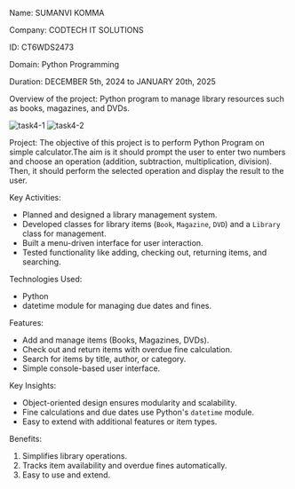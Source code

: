 Name: SUMANVI KOMMA

Company: CODTECH IT SOLUTIONS

ID: CT6WDS2473

Domain: Python Programming

Duration: DECEMBER 5th, 2024 to JANUARY 20th, 2025





Overview of the project: Python program to manage library resources such as books, magazines, and DVDs.

![task4-1](https://github.com/user-attachments/assets/9d4b7ddc-6d32-4060-8233-8fd1db05c2bf)
![task4-2](https://github.com/user-attachments/assets/2967ffb4-3b2d-47c8-ad92-473260fad664)



Project: 
The objective of this project is to perform Python Program on simple calculator.The aim is it should prompt the user to enter two numbers and choose an operation (addition, subtraction, multiplication, division). Then, it should perform the selected operation and display the result to the user.


Key Activities:
   - Planned and designed a library management system.
   - Developed classes for library items (`Book`, `Magazine`, `DVD`) and a `Library` class for management.
   - Built a menu-driven interface for user interaction.
   - Tested functionality like adding, checking out, returning items, and searching.


Technologies Used:
   - Python 
   - datetime module for managing due dates and fines.


Features:
   - Add and manage items (Books, Magazines, DVDs).
   - Check out and return items with overdue fine calculation.
   - Search for items by title, author, or category.
   - Simple console-based user interface.
     

Key Insights:
   - Object-oriented design ensures modularity and scalability.
   - Fine calculations and due dates use Python's `datetime` module.
   - Easy to extend with additional features or item types.


Benefits:

1. Simplifies library operations.
2. Tracks item availability and overdue fines automatically.
3. Easy to use and extend.

